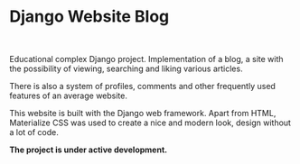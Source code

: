 # Django Website Blog

<br>

Educational complex Django project. Implementation of a blog, a site with the possibility of viewing, searching and liking various articles. 

There is also a system of profiles, comments and other frequently used features of an average website. 

This website is built with the Django web framework. Apart from HTML, Materialize CSS was used to create a nice and modern look, design without a lot of code.

**The project is under active development.**
